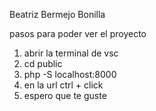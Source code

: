 Beatriz Bermejo Bonilla

pasos para poder ver el proyecto
1. abrir la terminal de vsc
2. cd public
3. php -S localhost:8000
4. en la url ctrl + click
5. espero que te guste




